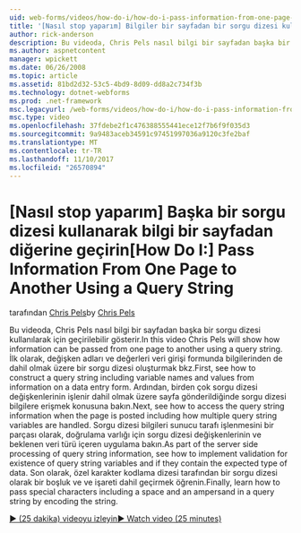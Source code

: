 ```yaml
---
uid: web-forms/videos/how-do-i/how-do-i-pass-information-from-one-page-to-another-using-a-query-string
title: '[Nasıl stop yaparım] Bilgiler bir sayfadan bir sorgu dizesi kullanılarak diğerine geçirmek | Microsoft Docs'
author: rick-anderson
description: Bu videoda, Chris Pels nasıl bilgi bir sayfadan başka bir sorgu dizesi kullanılarak için geçirilebilir gösterir. İlk olarak, bir sorgu dizesi olarak oluşturmak bkz....
ms.author: aspnetcontent
manager: wpickett
ms.date: 06/26/2008
ms.topic: article
ms.assetid: 81bd2d32-53c5-4bd9-8d09-dd8a2c734f3b
ms.technology: dotnet-webforms
ms.prod: .net-framework
msc.legacyurl: /web-forms/videos/how-do-i/how-do-i-pass-information-from-one-page-to-another-using-a-query-string
msc.type: video
ms.openlocfilehash: 37fdebe2f1c476388555441ece12f7b6f9f035d3
ms.sourcegitcommit: 9a9483aceb34591c97451997036a9120c3fe2baf
ms.translationtype: MT
ms.contentlocale: tr-TR
ms.lasthandoff: 11/10/2017
ms.locfileid: "26570894"
---
```

<a name="how-do-i-pass-information-from-one-page-to-another-using-a-query-string"></a><span data-ttu-id="af375-104">[Nasıl stop yaparım] Başka bir sorgu dizesi kullanarak bilgi bir sayfadan diğerine geçirin</span><span class="sxs-lookup"><span data-stu-id="af375-104">[How Do I:] Pass Information From One Page to Another Using a Query String</span></span>
====================
<span data-ttu-id="af375-105">tarafından [Chris Pels](https://twitter.com/chrispels)</span><span class="sxs-lookup"><span data-stu-id="af375-105">by [Chris Pels](https://twitter.com/chrispels)</span></span>

<span data-ttu-id="af375-106">Bu videoda, Chris Pels nasıl bilgi bir sayfadan başka bir sorgu dizesi kullanılarak için geçirilebilir gösterir.</span><span class="sxs-lookup"><span data-stu-id="af375-106">In this video Chris Pels will show how information can be passed from one page to another using a query string.</span></span> <span data-ttu-id="af375-107">İlk olarak, değişken adları ve değerleri veri girişi formunda bilgilerinden de dahil olmak üzere bir sorgu dizesi oluşturmak bkz.</span><span class="sxs-lookup"><span data-stu-id="af375-107">First, see how to construct a query string including variable names and values from information on a data entry form.</span></span> <span data-ttu-id="af375-108">Ardından, birden çok sorgu dizesi değişkenlerinin işlenir dahil olmak üzere sayfa gönderildiğinde sorgu dizesi bilgilere erişmek konusuna bakın.</span><span class="sxs-lookup"><span data-stu-id="af375-108">Next, see how to access the query string information when the page is posted including how multiple query string variables are handled.</span></span> <span data-ttu-id="af375-109">Sorgu dizesi bilgileri sunucu tarafı işlenmesini bir parçası olarak, doğrulama varlığı için sorgu dizesi değişkenlerinin ve beklenen veri türü içeren uygulama bakın.</span><span class="sxs-lookup"><span data-stu-id="af375-109">As part of the server side processing of query string information, see how to implement validation for existence of query string variables and if they contain the expected type of data.</span></span> <span data-ttu-id="af375-110">Son olarak, özel karakter kodlama dizesi tarafından bir sorgu dizesi olarak bir boşluk ve ve işareti dahil geçirmek öğrenin.</span><span class="sxs-lookup"><span data-stu-id="af375-110">Finally, learn how to pass special characters including a space and an ampersand in a query string by encoding the string.</span></span>

[<span data-ttu-id="af375-111">&#9654; (25 dakika) videoyu izleyin</span><span class="sxs-lookup"><span data-stu-id="af375-111">&#9654; Watch video (25 minutes)</span></span>](https://channel9.msdn.com/Blogs/ASP-NET-Site-Videos/how-do-i-pass-information-from-one-page-to-another-using-a-query-string)
